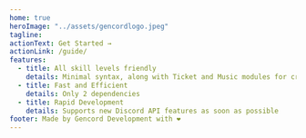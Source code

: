 ```yaml
---
home: true
heroImage: "../assets/gencordlogo.jpeg"
tagline:
actionText: Get Started →
actionLink: /guide/
features:
  - title: All skill levels friendly
    details: Minimal syntax, along with Ticket and Music modules for creating different bots
  - title: Fast and Efficient
    details: Only 2 dependencies
  - title: Rapid Development
    details: Supports new Discord API features as soon as possible
footer: Made by Gencord Development with ❤️
---
```

